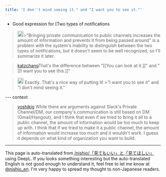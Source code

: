 ```yaml
---
title: 'I don''t mind seeing it." and "I want you to see it."'
---
```


- Good expression for [Two types of notifications
> <img src='https://scrapbox.io/api/pages/nishio-en/nishio/icon' alt='nishio.icon' height="19.5"/>>"Bringing private communication to public channels increases the amount of information and prevents it from being passed around" is a problem with the system's inability to distinguish between the two types of notifications, but it doesn't seem to be well recognized, so I'll summarize it later.

> [katzchang](https://twitter.com/katzchang/status/1207502892501852160?s=21)That's the difference between "[[You can look at it.]]" and "[[I want you to see this.]]"

> <img src='https://scrapbox.io/api/pages/nishio-en/nishio/icon' alt='nishio.icon' height="19.5"/> Exactly. That's a nice way of putting it! >"I want you to see it" and "I don't mind seeing it."

--- context
> [yoshikig](https://twitter.com/yoshikig/status/1207475270757675013) While there are arguments against Slack's Private Channel/DM, our company's communication is still based on DM (Gmail/Hangout), and I think that even if we tried to bring it all to a public channel, the amount of information would be too much to keep up with. I think that if we tried to make it a public channel, the amount of information would increase too much and it wouldn't work. I guess it depends on what kind of organization you want to build.

---
This page is auto-translated from [/nishio/「見てもいい」と「見てほしい」](https://scrapbox.io/nishio/「見てもいい」と「見てほしい」) using DeepL. If you looks something interesting but the auto-translated English is not good enough to understand it, feel free to let me know at [@nishio_en](https://twitter.com/nishio_en). I'm very happy to spread my thought to non-Japanese readers.